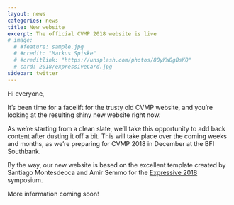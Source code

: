 ```yaml
---
layout: news
categories: news
title: New website
excerpt: The official CVMP 2018 website is live
# image:
  # #feature: sample.jpg
  # #credit: "Markus Spiske"
  # #creditlink: "https://unsplash.com/photos/8OyKWQgBsKQ"
  # card: 2018/expressiveCard.jpg
sidebar: twitter
---
```


Hi everyone,

It’s been time for a facelift for the trusty old CVMP website, and you’re looking at the resulting shiny new website right now.

As we’re starting from a clean slate, we’ll take this opportunity to add back content after dusting it off a bit.
This will take place over the coming weeks and months, as we’re preparing for CVMP 2018 in December at the BFI Southbank.

By the way, our new website is based on the excellent template created by Santiago Montesdeoca and Amir Semmo for the [Expressive 2018](http://expressive.graphics/2018/) symposium.

More information coming soon!
